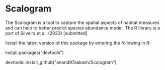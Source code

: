 # Scalogram


The Scalogram is a tool to capture the spatial aspects of habitat measures and can help to better predict species abundance model. The R library is a part of Silveira et al. (2023) [submitted]

Install the latest version of this package by entering the following in R:

install.packages("devtools")

devtools::install_github("anand97aakash/Scalogram")
